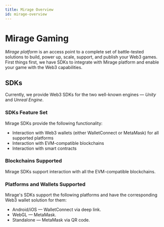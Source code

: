```yaml
---
title: Mirage Overview
id: mirage-overview
---
```


# Mirage Gaming

_Mirage platform_ is an access point to a complete set of battle-tested solutions to build, power up, scale, support, and publish your Web3 games. First things first, we have SDKs to integrate with Mirage platform and enable your game with the Web3 capabilities.

## SDKs

Currently, we provide Web3 SDKs for the two well-known engines — _Unity_ and _Unreal Engine_.

### SDKs Feature Set

Mirage SDKs provide the following functionality:

  * Interaction with Web3 wallets (either WalletConnect or MetaMask) for all supported platforms
  * Interaction with EVM-compatible blockchains
  * Interaction with smart contracts

### Blockchains Supported

Mirage SDKs support interaction with all the EVM-compatible blockchains.

### Platforms and Wallets Supported

Mirage's SDKs support the following platforms and have the corresponding Web3 wallet solution for them:

  * Android/iOS — WalletConnect via deep link.
  * WebGL — MetaMask.
  * Standalone — MetaMask via QR code.